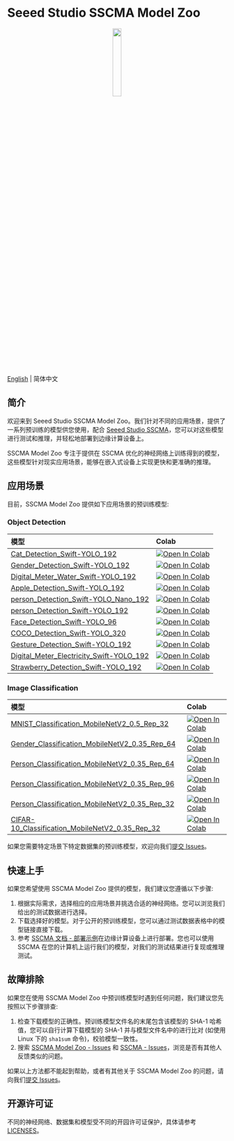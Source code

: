 # Seeed Studio SSCMA Model Zoo

<div align="center">
  <a href="https://sensecraftma.seeed.cc/" target="_blank"><img width="20%" src="https://files.seeedstudio.com/sscma/docs/images/SSCMA-Hero.png"></a>
</div>

[English](README.md) | 简体中文

## 简介

欢迎来到 Seeed Studio SSCMA Model Zoo。我们针对不同的应用场景，提供了一系列预训练的模型供您使用，配合 [Seeed Studio SSCMA](https://github.com/Seeed-Studio/ModelAssistant)，您可以对这些模型进行测试和推理，并轻松地部署到边缘计算设备上。

SSCMA Model Zoo 专注于提供在 SSCMA 优化的神经网络上训练得到的模型，这些模型针对现实应用场景，能够在嵌入式设备上实现更快和更准确的推理。

## 应用场景

目前，SSCMA Model Zoo 提供如下应用场景的预训练模型:

### Object Detection

| 模型                                                                                                 | Colab                                                                                                                                                                                                                        |
|:---------------------------------------------------------------------------------------------------|:-----------------------------------------------------------------------------------------------------------------------------------------------------------------------------------------------------------------------------|
| [Cat_Detection_Swift-YOLO_192](docs/zh_CN/Cat_Detection_Swift-YOLO_192.md)                         | [![Open In Colab](https://colab.research.google.com/assets/colab-badge.svg)](https://colab.research.google.com/github/seeed-studio/sscma-model-zoo/blob/main/notebooks/zh_CN/Cat_Detection_Swift-YOLO_192.ipynb)             |
| [Gender_Detection_Swift-YOLO_192](docs/zh_CN/Gender_Detection_Swift-YOLO_192.md)                   | [![Open In Colab](https://colab.research.google.com/assets/colab-badge.svg)](https://colab.research.google.com/github/seeed-studio/sscma-model-zoo/blob/main/notebooks/zh_CN/Gender_Detection_Swift-YOLO_192.ipynb)          |
| [Digital_Meter_Water_Swift-YOLO_192](docs/zh_CN/Digital_Meter_Water_Swift-YOLO_192.md)             | [![Open In Colab](https://colab.research.google.com/assets/colab-badge.svg)](https://colab.research.google.com/github/seeed-studio/sscma-model-zoo/blob/main/notebooks/zh_CN/Digital_Meter_Water_Swift-YOLO_192.ipynb)       |
| [Apple_Detection_Swift-YOLO_192](docs/zh_CN/Apple_Detection_Swift-YOLO_192.md)                     | [![Open In Colab](https://colab.research.google.com/assets/colab-badge.svg)](https://colab.research.google.com/github/seeed-studio/sscma-model-zoo/blob/main/notebooks/zh_CN/Apple_Detection_Swift-YOLO_192.ipynb)           |
| [person_Detection_Swift-YOLO_Nano_192](docs/zh_CN/person_Detection_Swift-YOLO_Nano_192.md)         | [![Open In Colab](https://colab.research.google.com/assets/colab-badge.svg)](https://colab.research.google.com/github/seeed-studio/sscma-model-zoo/blob/main/notebooks/zh_CN/person_Detection_Swift-YOLO_Nano_192.ipynb)     |
| [person_Detection_Swift-YOLO_192](docs/zh_CN/person_Detection_Swift-YOLO_192.md)                   | [![Open In Colab](https://colab.research.google.com/assets/colab-badge.svg)](https://colab.research.google.com/github/seeed-studio/sscma-model-zoo/blob/main/notebooks/zh_CN/person_Detection_Swift-YOLO_192.ipynb)          |
| [Face_Detection_Swift-YOLO_96](docs/zh_CN/Face_Detection_Swift-YOLO_96.md)                         | [![Open In Colab](https://colab.research.google.com/assets/colab-badge.svg)](https://colab.research.google.com/github/seeed-studio/sscma-model-zoo/blob/main/notebooks/zh_CN/Face_Detection_Swift-YOLO_96.ipynb)             |
| [COCO_Detection_Swift-YOLO_320](docs/zh_CN/COCO_Detection_Swift-YOLO_320.md)                       | [![Open In Colab](https://colab.research.google.com/assets/colab-badge.svg)](https://colab.research.google.com/github/seeed-studio/sscma-model-zoo/blob/main/notebooks/zh_CN/COCO_Detection_Swift-YOLO_320.ipynb)            |
| [Gesture_Detection_Swift-YOLO_192](docs/zh_CN/Gesture_Detection_Swift-YOLO_192.md)                 | [![Open In Colab](https://colab.research.google.com/assets/colab-badge.svg)](https://colab.research.google.com/github/seeed-studio/sscma-model-zoo/blob/main/notebooks/zh_CN/Gesture_Detection_Swift-YOLO_192.ipynb)         |
| [Digital_Meter_Electricity_Swift-YOLO_192](docs/zh_CN/Digital_Meter_Electricity_Swift-YOLO_192.md) | [![Open In Colab](https://colab.research.google.com/assets/colab-badge.svg)](https://colab.research.google.com/github/seeed-studio/sscma-model-zoo/blob/main/notebooks/zh_CN/Digital_Meter_Electricity_Swift-YOLO_192.ipynb) |
| [Strawberry_Detection_Swift-YOLO_192](docs/zh_CN/Strawberry_Detection_Swift-YOLO_192.md)           | [![Open In Colab](https://colab.research.google.com/assets/colab-badge.svg)](https://colab.research.google.com/github/seeed-studio/sscma-model-zoo/blob/main/notebooks/zh_CN/Strawberry_Detection_Swift-YOLO_192.ipynb)      |

### Image Classification

| 模型                                                                                                               | Colab                                                                                                                                                                                                                               |
|:-----------------------------------------------------------------------------------------------------------------|:------------------------------------------------------------------------------------------------------------------------------------------------------------------------------------------------------------------------------------|
| [MNIST_Classification_MobileNetV2_0.5_Rep_32](docs/zh_CN/MNIST_Classification_MobileNetV2_0.5_Rep_32.md)         | [![Open In Colab](https://colab.research.google.com/assets/colab-badge.svg)](https://colab.research.google.com/github/seeed-studio/sscma-model-zoo/blob/main/notebooks/zh_CN/MNIST_Classification_MobileNetV2_0.5_Rep_32.ipynb)     |
| [Gender_Classification_MobileNetV2_0.35_Rep_64](docs/zh_CN/Gender_Classification_MobileNetV2_0.35_Rep_64.md)     | [![Open In Colab](https://colab.research.google.com/assets/colab-badge.svg)](https://colab.research.google.com/github/seeed-studio/sscma-model-zoo/blob/main/notebooks/zh_CN/Gender_Classification_MobileNetV2_0.35_Rep_64.ipynb)   |
| [Person_Classification_MobileNetV2_0.35_Rep_64](docs/zh_CN/Person_Classification_MobileNetV2_0.35_Rep_64.md)     | [![Open In Colab](https://colab.research.google.com/assets/colab-badge.svg)](https://colab.research.google.com/github/seeed-studio/sscma-model-zoo/blob/main/notebooks/zh_CN/Person_Classification_MobileNetV2_0.35_Rep_64.ipynb)   |
| [Person_Classification_MobileNetV2_0.35_Rep_96](docs/zh_CN/Person_Classification_MobileNetV2_0.35_Rep_96.md)     | [![Open In Colab](https://colab.research.google.com/assets/colab-badge.svg)](https://colab.research.google.com/github/seeed-studio/sscma-model-zoo/blob/main/notebooks/zh_CN/Person_Classification_MobileNetV2_0.35_Rep_96.ipynb)   |
| [Person_Classification_MobileNetV2_0.35_Rep_32](docs/zh_CN/Person_Classification_MobileNetV2_0.35_Rep_32.md)     | [![Open In Colab](https://colab.research.google.com/assets/colab-badge.svg)](https://colab.research.google.com/github/seeed-studio/sscma-model-zoo/blob/main/notebooks/zh_CN/Person_Classification_MobileNetV2_0.35_Rep_32.ipynb)   |
| [CIFAR-10_Classification_MobileNetV2_0.35_Rep_32](docs/zh_CN/CIFAR-10_Classification_MobileNetV2_0.35_Rep_32.md) | [![Open In Colab](https://colab.research.google.com/assets/colab-badge.svg)](https://colab.research.google.com/github/seeed-studio/sscma-model-zoo/blob/main/notebooks/zh_CN/CIFAR-10_Classification_MobileNetV2_0.35_Rep_32.ipynb) |



如果您需要特定场景下特定数据集的预训练模型，欢迎向我们[提交 Issues](https://github.com/Seeed-Studio/ModelAssistant-model-zoo/issues/new/choose)。

## 快速上手

如果您希望使用 SSCMA Model Zoo 提供的模型，我们建议您遵循以下步骤:

1. 根据实际需求，选择相应的应用场景并挑选合适的神经网络。您可以浏览我们给出的测试数据进行选择。
2. 下载选择好的模型。对于公开的预训练模型，您可以通过测试数据表格中的模型链接直接下载。
3. 参考 [SSCMA 文档 - 部署示例](https://sensecraftma.seeed.cc/SSCMA/zh_cn/examples/examples)在边缘计算设备上进行部署。您也可以使用 SSCMA 在您的计算机上运行我们的模型，对我们的测试结果进行复现或推理测试。

## 故障排除

如果您在使用 SSCMA Model Zoo 中预训练模型时遇到任何问题，我们建议您先按照以下步骤排查:

1. 检查下载模型的正确性。预训练模型文件名的末尾包含该模型的 SHA-1 哈希值，您可以自行计算下载模型的 SHA-1 并与模型文件名中的进行比对 (如使用 Linux 下的 `sha1sum` 命令)，校验模型一致性。
2. 搜索 [SSCMA Model Zoo - Issues](https://github.com/Seeed-Studio/ModelAssistant-model-zoo/issues) 和 [SSCMA - Issues](https://github.com/Seeed-Studio/ModelAssistant/issues)，浏览是否有其他人反馈类似的问题。

如果以上方法都不能起到帮助，或者有其他关于 SSCMA Model Zoo 的问题，请向我们[提交 Issues](https://github.com/Seeed-Studio/ModelAssistant-model-zoo/issues/new/choose)。

## 开源许可证

不同的神经网络、数据集和模型受不同的开园许可证保护，具体请参考 [LICENSES](LICENSES)。